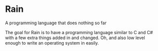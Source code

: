 # Rain
A programming language that does nothing so far 

The goal for Rain is to have a programming language similar to C and C# with a few extra things added in and changed.
Oh, and also low level enough to write an operating system in easily.
